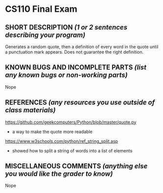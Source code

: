 # CS110 Final Exam

## SHORT DESCRIPTION *(1 or 2 sentences describing your program)*
Generates a random quote, then a definition of every word in the quote until a punctuation mark appears. Does not guarantee the right definition.

## KNOWN BUGS AND INCOMPLETE PARTS *(list any known bugs or non-working parts)*
Nope

## REFERENCES *(any resources you use outside of class materials)*

https://github.com/geekcomputers/Python/blob/master/quote.py
- a way to make the quote more readable

https://www.w3schools.com/python/ref_string_split.asp
- showed how to split a string of words into a list of elements

## MISCELLANEOUS COMMENTS *(anything else you would like the grader to know)*
Nope